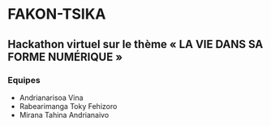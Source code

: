 # FAKON-TSIKA

## Hackathon virtuel sur le thème « LA VIE DANS SA FORME NUMÉRIQUE »

### Equipes
* Andrianarisoa Vina
* Rabearimanga Toky Fehizoro
* Mirana Tahina Andrianaivo
